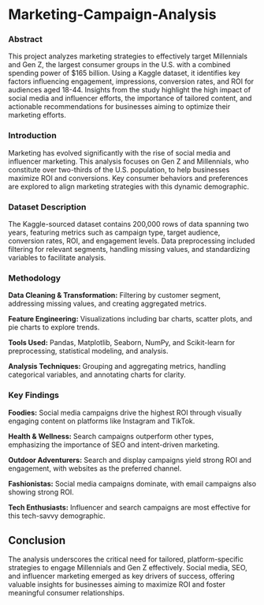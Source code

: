 # Marketing-Campaign-Analysis 

### Abstract

This project analyzes marketing strategies to effectively target Millennials and Gen Z, the largest consumer groups in the U.S. with a combined spending power of $165 billion. Using a Kaggle dataset, it identifies key factors influencing engagement, impressions, conversion rates, and ROI for audiences aged 18-44. Insights from the study highlight the high impact of social media and influencer efforts, the importance of tailored content, and actionable recommendations for businesses aiming to optimize their marketing efforts.

### Introduction

Marketing has evolved significantly with the rise of social media and influencer marketing. This analysis focuses on Gen Z and Millennials, who constitute over two-thirds of the U.S. population, to help businesses maximize ROI and conversions. Key consumer behaviors and preferences are explored to align marketing strategies with this dynamic demographic.

### Dataset Description

The Kaggle-sourced dataset contains 200,000 rows of data spanning two years, featuring metrics such as campaign type, target audience, conversion rates, ROI, and engagement levels. Data preprocessing included filtering for relevant segments, handling missing values, and standardizing variables to facilitate analysis.

### Methodology

**Data Cleaning & Transformation:** Filtering by customer segment, addressing missing values, and creating aggregated metrics.

**Feature Engineering:** Visualizations including bar charts, scatter plots, and pie charts to explore trends.

**Tools Used:** Pandas, Matplotlib, Seaborn, NumPy, and Scikit-learn for preprocessing, statistical modeling, and analysis.

**Analysis Techniques:** Grouping and aggregating metrics, handling categorical variables, and annotating charts for clarity.

### Key Findings

**Foodies:** Social media campaigns drive the highest ROI through visually engaging content on platforms like Instagram and TikTok.

**Health & Wellness:** Search campaigns outperform other types, emphasizing the importance of SEO and intent-driven marketing.

**Outdoor Adventurers:** Search and display campaigns yield strong ROI and engagement, with websites as the preferred channel.

**Fashionistas:** Social media campaigns dominate, with email campaigns also showing strong ROI.

**Tech Enthusiasts:** Influencer and search campaigns are most effective for this tech-savvy demographic.

## Conclusion

The analysis underscores the critical need for tailored, platform-specific strategies to engage Millennials and Gen Z effectively. Social media, SEO, and influencer marketing emerged as key drivers of success, offering valuable insights for businesses aiming to maximize ROI and foster meaningful consumer relationships.


